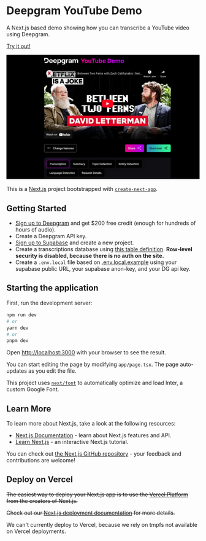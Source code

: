 # Deepgram YouTube Demo

A Next.js based demo showing how you can transcribe a YouTube video using Deepgram.

[Try it out!](https://deepgram-youtube-demo.fly.dev)

![Deepgram YouTube Demo](/.github/title.png)

This is a [Next.js](https://nextjs.org/) project bootstrapped with [`create-next-app`](https://github.com/vercel/next.js/tree/canary/packages/create-next-app).

## Getting Started

- [Sign up to Deepgram](https://console.deepgram.com/signup) and get $200 free credit (enough for hundreds of hours of audio).
- Create a Deepgram API key.
- [Sign up to Supabase](https://supabase.com/dashboard/sign-up) and create a new project.
- Create a transcriptions database using [this table definition](./db/transcriptions.sql). **Row-level security is disabled, because there is no auth on the site.**
- Create a `.env.local` file based on [.env.local.example](./.env.local.example) using your supabase public URL, your supabase anon-key, and your DG api key.

## Starting the application

First, run the development server:

```bash
npm run dev
# or
yarn dev
# or
pnpm dev
```

Open [http://localhost:3000](http://localhost:3000) with your browser to see the result.

You can start editing the page by modifying `app/page.tsx`. The page auto-updates as you edit the file.

This project uses [`next/font`](https://nextjs.org/docs/basic-features/font-optimization) to automatically optimize and load Inter, a custom Google Font.

## Learn More

To learn more about Next.js, take a look at the following resources:

- [Next.js Documentation](https://nextjs.org/docs) - learn about Next.js features and API.
- [Learn Next.js](https://nextjs.org/learn) - an interactive Next.js tutorial.

You can check out [the Next.js GitHub repository](https://github.com/vercel/next.js/) - your feedback and contributions are welcome!

## Deploy on Vercel

~~The easiest way to deploy your Next.js app is to use the [Vercel Platform](https://vercel.com/new?utm_medium=default-template&filter=next.js&utm_source=create-next-app&utm_campaign=create-next-app-readme) from the creators of Next.js.~~

~~Check out our [Next.js deployment documentation](https://nextjs.org/docs/deployment) for more details.~~

We can't currently deploy to Vercel, because we rely on tmpfs not available on Vercel deployments.
